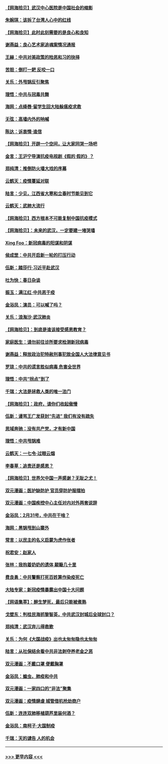 #### [【网海拾贝】武汉中心医院是中国社会的缩影](../pages/nsc993/n11946574.md?t=03181432) 
#### [朱婉琪：该拆了台湾人心中的红线](../pages/nsc993/n11946959.md?t=03181432) 
#### [【网海拾贝】此时此刻需要的是良心和良知](../pages/nsc993/n11945471.md?t=03181432) 
#### [谢燕益：良心艺术家追魂案情况通报](../pages/nsc993/n11945327.md?t=03181432) 
#### [王赫：中共对美政策的险恶和习的抉择](../pages/nsc993/n11944942.md?t=03181432) 
#### [苦胆：倒打一耙 反咬一口](../pages/nsc993/n11944542.md?t=03181432) 
#### [关乐：外甩锅反引聚焦](../pages/nsc993/n11944211.md?t=03181432) 
#### [理悟：中共与冠毒共舞](../pages/nsc993/n11944197.md?t=03181432) 
#### [海网：点绛唇‧留学生回大陆躲瘟疫求救](../pages/nsc993/n11944043.md?t=03181432) 
#### [无弦：高墙内外的呐喊](../pages/nsc993/n11943684.md?t=03181432) 
#### [陈达：诉衷情·谁信](../pages/nsc993/n11942899.md?t=03181432) 
#### [【网海拾贝】开辟一个空间，让大家同哭一场吧](../pages/nsc993/n11942165.md?t=03181432) 
#### [金言：王沪宁导演抗疫电视剧《假的 假的》？](../pages/nsc993/n11941510.md?t=03181432) 
#### [郑纯清：推倒防火墙大戏的序幕](../pages/nsc993/n11940838.md?t=03181432) 
#### [云鹤天：疫情蔓延对联](../pages/nsc993/n11940579.md?t=03181432) 
#### [陆言：少见，江西省大寒和立春时节能见到它](../pages/nsc993/n11939983.md?t=03181432) 
#### [云鹤天：武肺大流行](../pages/nsc993/n11939902.md?t=03181432) 
#### [【网海拾贝】西方根本不可能复制中国抗疫模式](../pages/nsc993/n11939725.md?t=03181432) 
#### [【网海拾贝】：未来的武汉，一定要建一堵哭墙](../pages/nsc993/n11938684.md?t=03181432) 
#### [Xing Foo：新冠病毒的阳谋和阴谋](../pages/nsc993/n11936086.md?t=03181432) 
#### [侯成罡：中共开启新一轮的打压行动](../pages/nsc993/n11935730.md?t=03181432) 
#### [伍新：踏莎行‧习近平赴武汉](../pages/nsc993/n11935157.md?t=03181432) 
#### [吐为快：春日杂谈](../pages/nsc993/n11934776.md?t=03181432) 
#### [振玉：满江红‧中共恶于疫](../pages/nsc993/n11934647.md?t=03181432) 
#### [金浴凤：演员：可以喊了吗？](../pages/nsc993/n11934602.md?t=03181432) 
#### [关乐：浪淘沙·武汉肺炎](../pages/nsc993/n11931792.md?t=03181432) 
#### [【网海拾贝】：到底是谁该接受感恩教育？](../pages/nsc993/n11931552.md?t=03181432) 
#### [家庭医生：请勿前往诊所要求检测新冠病毒](../pages/nsc993/n11929190.md?t=03181432) 
#### [谢燕益：释放政治犯特赦刑事犯致全国人大法律意见书](../pages/nsc993/n11928978.md?t=03181432) 
#### [罗琼：中共的谎言胜似病毒 危害全世界](../pages/nsc993/n11922636.md?t=03181432) 
#### [理悟：中共“拐点”到了](../pages/nsc993/n11928496.md?t=03181432) 
#### [千瑞：大法是拯救人类的唯一法门](../pages/nsc993/n11927637.md?t=03181432) 
#### [【网海拾贝】：政府，请你们收起傲慢](../pages/nsc993/n11926932.md?t=03181432) 
#### [伍新：谩骂王广发获封“先进” 我们有没有疏失](../pages/nsc993/n11926101.md?t=03181432) 
#### [思域奔驰：没有共产党，才有新中国](../pages/nsc993/n11926058.md?t=03181432) 
#### [理悟：中共甩锅难](../pages/nsc993/n11925355.md?t=03181432) 
#### [云鹤天：一七令·过眼云烟](../pages/nsc993/n11925284.md?t=03181432) 
#### [李春草：追责还是感恩？](../pages/nsc993/n11925274.md?t=03181432) 
#### [【网海拾贝】世界欠中国一声感谢？无耻之尤！](../pages/nsc993/n11925239.md?t=03181432) 
#### [双元漫画：医护缺防护 官员穿防护服摆拍](../pages/nsc993/n11923899.md?t=03181432) 
#### [双元漫画：中国疾控中心主任对内对外两套说辞](../pages/nsc993/n11921994.md?t=03181432) 
#### [金浴凤：2月31号，中共在干啥？](../pages/nsc993/n11922706.md?t=03181432) 
#### [海网：黑锅甩到山寨外](../pages/nsc993/n11922688.md?t=03181432) 
#### [常言：以民主的名义启蒙为虎作伥者](../pages/nsc993/n11922217.md?t=03181432) 
#### [祝君安：赵家人](../pages/nsc993/n11922209.md?t=03181432) 
#### [张林：我抱着奶奶的遗体 颠簸几十里](../pages/nsc993/n11920945.md?t=03181432) 
#### [费良勇：中共警察打死百姓算作染疫死亡](../pages/nsc993/n11919264.md?t=03181432) 
#### [大陆专家：新冠疫情暴露出中国十大问题](../pages/nsc993/n11919187.md?t=03181432) 
#### [【网语集萃】：醉生梦死，最后只能被煮熟](../pages/nsc993/n11918994.md?t=03181432) 
#### [戈壁东：判桂民海抓黎智英，中共武汉封城后全球封口？](../pages/nsc993/n11917982.md?t=03181432) 
#### [郑纯清：武汉弃儿得救歌](../pages/nsc993/n11917881.md?t=03181432) 
#### [关乐：为何《大国战疫》出也太匆匆隐也太匆匆](../pages/nsc993/n11917792.md?t=03181432) 
#### [陆言：从社保结余看中共非法剥夺养老金之恶](../pages/nsc993/n11917084.md?t=03181432) 
#### [双元漫画：不戴口罩 便戴胸罩](../pages/nsc993/n11916447.md?t=03181432) 
#### [金浴凤：蝗虫，肺疫和中共](../pages/nsc993/n11916904.md?t=03181432) 
#### [双元漫画：一家四口的“非法”聚集](../pages/nsc993/n11916378.md?t=03181432) 
#### [双元漫画：疫情肆虐 城管借机抢劫商户](../pages/nsc993/n11916310.md?t=03181432) 
#### [伍新：连连双肺移植葫芦里装何酒？](../pages/nsc993/n11913667.md?t=03181432) 
#### [金浴凤：南柯子·大国制疫](../pages/nsc993/n11913657.md?t=03181432) 
#### [千瑞：天的谴告  人的机会](../pages/nsc993/n11913309.md?t=03181432) 

----
#### [ >>> 更早内容 <<< ](../indexes/nsc993-earlier.md)
